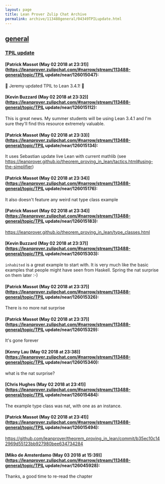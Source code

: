 ```yaml
---
layout: page
title: Lean Prover Zulip Chat Archive 
permalink: archive/113488general/04349TPILupdate.html
---
```


## [general](index.html)
### [TPIL update](04349TPILupdate.html)

#### [Patrick Massot (May 02 2018 at 23:31)](https://leanprover.zulipchat.com/#narrow/stream/113488-general/topic/TPIL update/near/126015047):
:tada: Jeremy updated TPIL to Lean 3.4.1! :tada:

#### [Kevin Buzzard (May 02 2018 at 23:32)](https://leanprover.zulipchat.com/#narrow/stream/113488-general/topic/TPIL update/near/126015112):
This is great news. My summer students will be using Lean 3.4.1 and I'm sure they'll find this resource extremely valuable.

#### [Patrick Massot (May 02 2018 at 23:33)](https://leanprover.zulipchat.com/#narrow/stream/113488-general/topic/TPIL update/near/126015134):
It uses Sebastian update live Lean with current mathlib (see https://leanprover.github.io/theorem_proving_in_lean/tactics.html#using-the-simplifier)

#### [Patrick Massot (May 02 2018 at 23:34)](https://leanprover.zulipchat.com/#narrow/stream/113488-general/topic/TPIL update/near/126015176):
It also doesn't feature any weird nat type class example

#### [Patrick Massot (May 02 2018 at 23:34)](https://leanprover.zulipchat.com/#narrow/stream/113488-general/topic/TPIL update/near/126015183):
https://leanprover.github.io/theorem_proving_in_lean/type_classes.html

#### [Kevin Buzzard (May 02 2018 at 23:37)](https://leanprover.zulipchat.com/#narrow/stream/113488-general/topic/TPIL update/near/126015303):
`inhabited` is a great example to start with. It is very much like the basic examples that people might have seen from Haskell. Spring the nat surprise on them later :-)

#### [Patrick Massot (May 02 2018 at 23:37)](https://leanprover.zulipchat.com/#narrow/stream/113488-general/topic/TPIL update/near/126015326):
There is no more nat surprise

#### [Patrick Massot (May 02 2018 at 23:37)](https://leanprover.zulipchat.com/#narrow/stream/113488-general/topic/TPIL update/near/126015329):
It's gone forever

#### [Kenny Lau (May 02 2018 at 23:38)](https://leanprover.zulipchat.com/#narrow/stream/113488-general/topic/TPIL update/near/126015340):
what is the nat surprise?

#### [Chris Hughes (May 02 2018 at 23:41)](https://leanprover.zulipchat.com/#narrow/stream/113488-general/topic/TPIL update/near/126015484):
The example type class was nat, with one as an instance.

#### [Patrick Massot (May 02 2018 at 23:41)](https://leanprover.zulipchat.com/#narrow/stream/113488-general/topic/TPIL update/near/126015494):
https://github.com/leanprover/theorem_proving_in_lean/commit/b35ec10c142969d55123bb927980bee634734284

#### [Miko de Amsterdamo (May 03 2018 at 15:39)](https://leanprover.zulipchat.com/#narrow/stream/113488-general/topic/TPIL update/near/126045928):
Thanks, a good time to re-read the chapter


